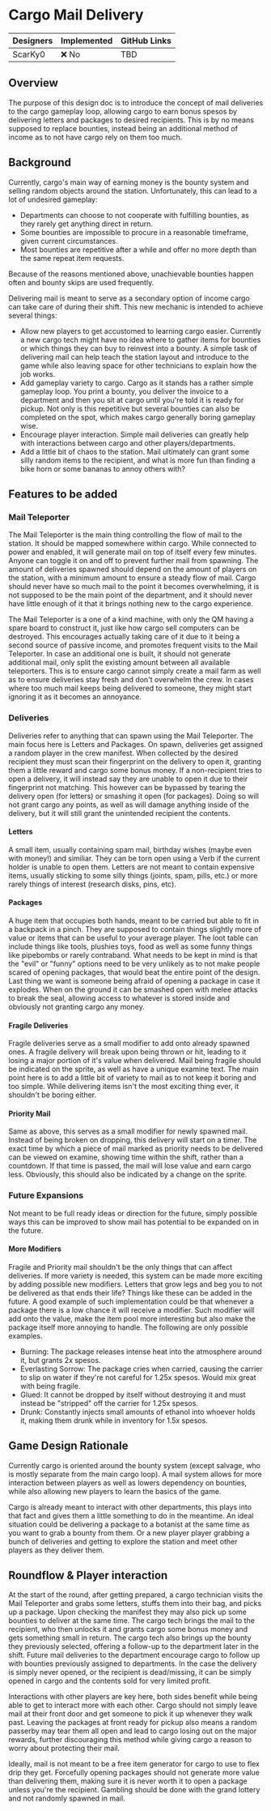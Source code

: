 # Cargo Mail Delivery

| Designers | Implemented | GitHub Links |
|---|---|---|
| ScarKy0 | :x: No | TBD |

## Overview

The purpose of this design doc is to introduce the concept of mail deliveries to the cargo gameplay loop, allowing cargo to earn bonus spesos by delivering letters and packages to desired recipients.
This is by no means supposed to replace bounties, instead being an additional method of income as to not have cargo rely on them too much.

## Background

Currently, cargo's main way of earning money is the bounty system and selling random objects around the station. Unfortunately, this can lead to a lot of undesired gameplay:
- Departments can choose to not cooperate with fulfilling bounties, as they rarely get anything direct in return.
- Some bounties are impossible to procure in a reasonable timeframe, given current circumstances.
- Most bounties are repetitive after a while and offer no more depth than the same repeat item requests.

Because of the reasons mentioned above, unachievable bounties happen often and bounty skips are used frequently.

Delivering mail is meant to serve as a secondary option of income cargo can take care of during their shift.
This new mechanic is intended to achieve several things:
- Allow new players to get accustomed to learning cargo easier. Currently a new cargo tech might have no idea where to gather items for bounties or which things they can buy to reinvest into a bounty. A simple task of delivering mail can help teach the station layout and introduce to the game while also leaving space for other technicians to explain how the job works.
- Add gameplay variety to cargo. Cargo as it stands has a rather simple gameplay loop. You print a bounty, you deliver the invoice to a department and then you sit at cargo until you're told it is ready for pickup. Not only is this repetitive but several bounties can also be completed on the spot, which makes cargo generally boring gameplay wise.
- Encourage player interaction. Simple mail deliveries can greatly help with interactions between cargo and other players/departments.
- Add a little bit of chaos to the station. Mail ultimately can grant some silly random items to the recipient, and what is more fun than finding a bike horn or some bananas to annoy others with?

## Features to be added

### Mail Teleporter

The Mail Teleporter is the main thing controlling the flow of mail to the station. It should be mapped somewhere within cargo.
While connected to power and enabled, it will generate mail on top of itself every few minutes. Anyone can toggle it on and off to prevent further mail from spawning.
The amount of deliveries spawned should depend on the amount of players on the station, with a minimum amount to ensure a steady flow of mail. Cargo should never have so much mail to the point it becomes overwhelming, it is not supposed to be the main point of the department, and it should never have little enough of it that it brings nothing new to the cargo experience.

The Mail Teleporter is a one of a kind machine, with only the QM having a spare board to construct it, just like how cargo sell computers can be destroyed. This encourages actually taking care of it due to it being a second source of passive income, and promotes frequent visits to the Mail Teleporter. In case an additional one is built, it should not generate additional mail, only split the existing amount between all available teleporters. This is to ensure cargo cannot simply create a mail farm as well as to ensure deliveries stay fresh and don't overwhelm the crew. In cases where too much mail keeps being delivered to someone, they might start ignoring it as it becomes an annoyance.

### Deliveries

Deliveries refer to anything that can spawn using the Mail Teleporter. The main focus here is Letters and Packages.
On spawn, deliveries get assigned a random player in the crew manifest. When collected by the desired recipient they must scan their fingerprint on the delivery to open it, granting them a little reward and cargo some bonus money.
If a non-recipient tries to open a delivery, it will instead say they are unable to open it due to their fingerprint not matching. This however can be bypassed by tearing the delivery open (for letters) or smashing it open (for packages). Doing so will not grant cargo any points, as well as will damage anything inside of the delivery, but it will still grant the unintended recipient the contents.

#### Letters

A small item, usually containing spam mail, birthday wishes (maybe even with money!) and similiar.
They can be torn open using a Verb if the current holder is unable to open them.
Letters are not meant to contain expensive items, usually sticking to some silly things (joints, spam, pills, etc.) or more rarely things of interest (research disks, pins, etc).

#### Packages

A huge item that occupies both hands, meant to be carried but able to fit in a backpack in a pinch. They are supposed to contain things slightly more of value or items that can be useful to your average player. The loot table can include things like tools, plushies toys, food as well as some funny things like pipebombs or rarely contraband. What needs to be kept in mind is that the "evil" or "funny" options need to be very unlikely as to not make people scared of opening packages, that would beat the entire point of the design. Last thing we want is someone being afraid of opening a package in case it explodes.
When on the ground it can be smashed open with melee attacks to break the seal, allowing access to whatever is stored inside and obviously not granting cargo any money.

#### Fragile Deliveries

Fragile deliveries serve as a small modifier to add onto already spawned ones. A fragile delivery will break upon being thrown or hit, leading to it losing a major portion of it's value when delivered. Mail being fragile should be indicated on the sprite, as well as have a unique examine text.
The main point here is to add a little bit of variety to mail as to not keep it boring and too simple. While delivering items isn't the most exciting thing ever, it shouldn't be boring either.

#### Priority Mail

Same as above, this serves as a small modifier for newly spawned mail. Instead of being broken on dropping, this delivery will start on a timer.
The exact time by which a piece of mail marked as priority needs to be delivered can be viewed on examine, showing time within the shift, rather than a countdown. If that time is passed, the mail will lose value and earn cargo less.
Obviously, this should also be indicated by a change on the sprite.

### Future Expansions

Not meant to be full ready ideas or direction for the future, simply possible ways this can be improved to show mail has potential to be expanded on in the future.

#### More Modifiers

Fragile and Priority mail shouldn't be the only things that can affect deliveries. If more variety is needed, this system can be made more exciting by adding possible new modifiers. Letters that grow legs and beg you to not be delivered as that ends their life? Things like these can be added in the future.
A good example of such implementation could be that whenever a package there is a low chance it will receive a modifier. Such modifier will add onto the value, make the item pool more interesting but also make the package itself more annoying to handle. The following are only possible examples.
- Burning: The package releases intense heat into the atmosphere around it, but grants 2x spesos.
- Everlasting Sorrow: The package cries when carried, causing the carrier to slip on water if they're not careful for 1.25x spesos. Would mix great with being fragile.
- Glued: It cannot be dropped by itself without destroying it and must instead be "stripped" off the carrier for 1.25x spesos.
- Drunk: Constantly injects small amounts of ethanol into whoever holds it, making them drunk while in inventory for 1.5x spesos.

## Game Design Rationale

Currently cargo is oriented around the bounty system (except salvage, who is mostly separate from the main cargo loop). A mail system allows for more interaction between players as well as lowers dependency on bounties, while also allowing new players to learn the basics of the game.

Cargo is already meant to interact with other departments, this plays into that fact and gives them a little something to do in the meantime. An ideal situation could be delivering a package to a botanist at the same time as you want to grab a bounty from them. Or a new player player grabbing a bunch of deliveries and getting to explore the station and meet other players as they deliver them.

## Roundflow & Player interaction

At the start of the round, after getting prepared, a cargo technician visits the Mail Teleporter and grabs some letters, stuffs them into their bag, and picks up a package. Upon checking the manifest they may also pick up some bounties to deliver at the same time. The cargo tech brings the mail to the recipient, who then unlocks it and grants cargo some bonus money and gets something small in return. The cargo tech also brings up the bounty they previously selected, offering a follow-up to the department later in the shift. Future mail deliveries to the department encourage cargo to follow up with bounties previously assigned to departments.
In the case the delivery is simply never opened, or the recipient is dead/missing, it can be simply opened in cargo and the contents sold for very limited profit.

Interactions with other players are key here, both sides benefit while being able to get to interact more with each other. Cargo should not simply leave mail at their front door and get someone to pick it up whenever they walk past. Leaving the packages at front ready for pickup also means a random passerby may tear them all open and lead to cargo losing out on the major rewards, further discouraging this method while giving cargo a reason to worry about protecting their mail.

Ideally, mail is not meant to be a free item generator for cargo to use to flex drip they get. Forcefully opening packages should not generate more value than delivering them, making sure it is never worth it to open a package unless you're the recipient. Gambling should be done with the grand lottery and not randomly spawned in mail. 
